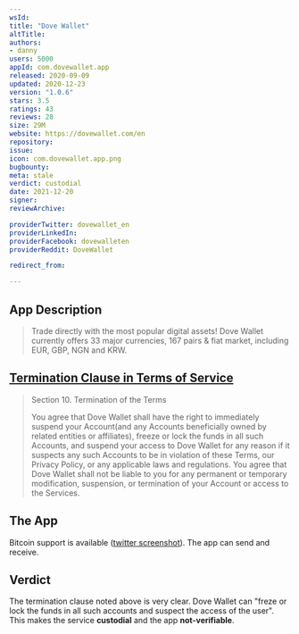 ```yaml
---
wsId: 
title: "Dove Wallet"
altTitle: 
authors:
- danny
users: 5000
appId: com.dovewallet.app
released: 2020-09-09
updated: 2020-12-23
version: "1.0.6"
stars: 3.5
ratings: 43
reviews: 28
size: 29M
website: https://dovewallet.com/en
repository: 
issue: 
icon: com.dovewallet.app.png
bugbounty: 
meta: stale
verdict: custodial
date: 2021-12-20
signer: 
reviewArchive:

providerTwitter: dovewallet_en
providerLinkedIn: 
providerFacebook: dovewalleten
providerReddit: DoveWallet

redirect_from:

---
```


## App Description

> Trade directly with the most popular digital assets! Dove Wallet currently offers 33 major currencies, 167 pairs & fiat market, including EUR, GBP, NGN and KRW.

## [Termination Clause in Terms of Service](https://dovewallet.com/en/legal)

> Section 10. Termination of the Terms
>
> You agree that Dove Wallet shall have the right to immediately suspend your Account(and any Accounts beneficially owned by related entities or affiliates), freeze or lock the funds in all such Accounts, and suspend your access to Dove Wallet for any reason if it suspects any such Accounts to be in violation of these Terms, our Privacy Policy, or any applicable laws and regulations. You agree that Dove Wallet shall not be liable to you for any permanent or temporary modification, suspension, or termination of your Account or access to the Services. 

## The App

Bitcoin support is available ([twitter screenshot](https://twitter.com/BitcoinWalletz/status/1463061106792939521)). The app can send and receive.

## Verdict

The termination clause noted above is very clear. Dove Wallet can "freze or lock the funds in all such accounts and suspect the access of the user". This makes the service **custodial** and the app **not-verifiable**.

